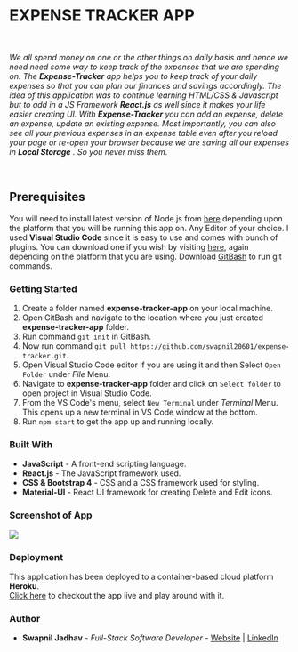# EXPENSE TRACKER APP

<br>

_We all spend money on one or the other things on daily basis and hence we need need some way to keep track of the expenses that we are spending on. The **Expense-Tracker** app helps you to keep track of your daily expenses so that you can plan our finances and savings accordingly.
The idea of this application was to continue learning HTML/CSS & Javascript but to add in a JS Framework **React.js** as well since it makes your life easier creating UI.
With **Expense-Tracker** you can add an expense, delete an expense, update an existing expense.
Most importantly, you can also see all your previous expenses in an expense table even after you reload your page or re-open your browser because we are saving all our expenses in ***Local Storage*** . So you never miss them_.

<br>

## Prerequisites

You will need to install latest version of Node.js from [here](https://nodejs.org/en/) depending upon the platform that you will be running this app on.
Any Editor of your choice. I used **Visual Studio Code** since it is easy to use and comes with bunch of plugins. You can download one if you wish by visiting [here](https://code.visualstudio.com/), again depending on the platform that you are using.
Download [GitBash](https://git-scm.com/downloads) to run git commands.

### Getting Started

1. Create a folder named **expense-tracker-app** on your local machine.
2. Open GitBash and navigate to the location where you just created **expense-tracker-app** folder.
3. Run command `git init` in GitBash.
4. Now run command `git pull https://github.com/swapnil20601/expense-tracker.git`.
5. Open Visual Studio Code editor if you are using it and then Select `Open Folder` under _File_ Menu.
6. Navigate to **expense-tracker-app** folder and click on `Select folder` to open project in Visual Studio Code.
7. From the VS Code's menu, select `New Terminal` under _Terminal_ Menu. This opens up a new terminal in VS Code window at the bottom.
8. Run `npm start` to get the app up and running locally.

### Built With

- **JavaScript** - A front-end scripting language.
- **React.js** - The JavaScript framework used.
- **CSS & Bootstrap 4** - CSS and a CSS framework used for styling.
- **Material-UI** - React UI framework for creating Delete and Edit icons.

### Screenshot of App

<image src="src/images/screenshot.png">

### Deployment

This application has been deployed to a container-based cloud platform **Heroku**.<br />
[Click here](https://expense-tracker-swapnil.herokuapp.com/) to checkout the app live and play around with it.

### Author

- **Swapnil Jadhav** - _Full-Stack Software Developer_ - [Website](https://www.google.com/) | [LinkedIn](https://www.google.com/)
